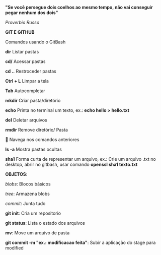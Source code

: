 **"Se você persegue dois coelhos ao mesmo tempo, não vai conseguir pegar nenhum dos dois"**

*Proverbio Russo* 

**GIT E GITHUB** 

Comandos usando o GitBash  

**dir** Listar pastas 

**cd/** Acessar pastas 

**cd ..** Restroceder pastas 

**Ctrl + L** Limpar a tela 

**Tab** Autocompletar 

**mkdir** Criar pasta/diretório 

**echo** Printa no terminal um texto, ex.: **echo hello > hello.txt** 

**del** Deletar arquivos 

**rmdir** Remove diretório/ Pasta 

:arrow_up_small: Navega nos comandos anteriores 

**ls -a** Mostra pastas ocultas 

**sha1** Forma curta de representar um arquivo, ex.: Crie um arquivo .txt no desktop, abrir no gitbash, usar comando **openssl sha1 texto.txt**

**OBJETOS**:

 *blobs*: Blocos básicos 

*tree*: Armazena blobs 

*commit*: Junta tudo 

**git init**: Cria um repositorio 

**git status**: Lista o estado dos arquivos 

**mv**: Move um arquivo de pasta 

**git commit -m "ex.: modificacao feita"**: Subir a aplicação do stage para modified 



